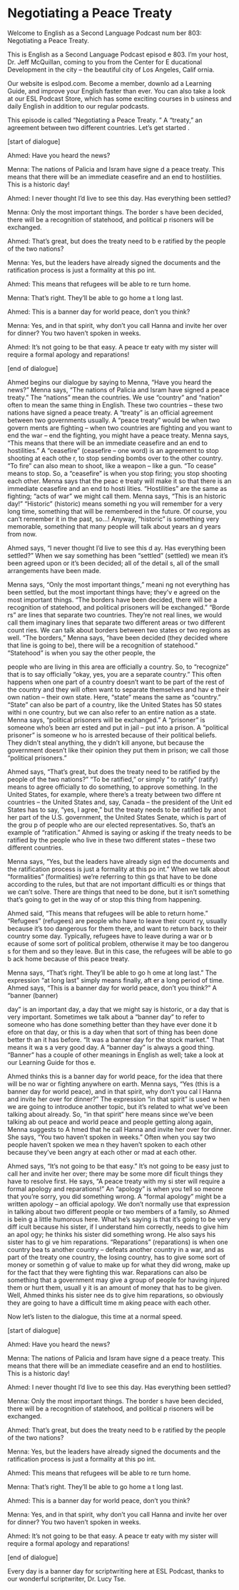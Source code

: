 # Negotiating a Peace Treaty

Welcome to English as a Second Language Podcast num ber 803: Negotiating a Peace Treaty.

This is English as a Second Language Podcast episod e 803.  I’m your host, Dr. Jeff McQuillan, coming to you from the Center for E ducational Development in the city – the beautiful city of Los Angeles, Calif ornia.

Our website is eslpod.com.  Become a member, downlo ad a Learning Guide, and improve your English faster than ever.  You can  also take a look at our ESL Podcast Store, which has some exciting courses in b usiness and daily English in addition to our regular podcasts.

This episode is called “Negotiating a Peace Treaty. ”  A “treaty,” an agreement between two different countries.  Let’s get started .

[start of dialogue]

Ahmed:  Have you heard the news?

Menna:  The nations of Palicia and Isram have signe d a peace treaty.  This means that there will be an immediate ceasefire and  an end to hostilities.  This is a historic day!

Ahmed:  I never thought I’d live to see this day.  Has everything been settled?

Menna:  Only the most important things.  The border s have been decided, there will be a recognition of statehood, and political p risoners will be exchanged.

Ahmed:  That’s great, but does the treaty need to b e ratified by the people of the two nations?

Menna:  Yes, but the leaders have already signed the documents and the ratification process is just a formality at this po int.

Ahmed:  This means that refugees will be able to re turn home.

Menna:  That’s right.  They’ll be able to go home a t long last.

Ahmed:  This is a banner day for world peace, don’t  you think?

Menna:  Yes, and in that spirit, why don’t you call  Hanna and invite her over for dinner?  You two haven’t spoken in weeks.

Ahmed:  It’s not going to be that easy.  A peace tr eaty with my sister will require a formal apology and reparations!

[end of dialogue]

Ahmed begins our dialogue by saying to Menna, “Have  you heard the news?” Menna says, “The nations of Palicia and Isram have signed a peace treaty.”  The “nations” mean the countries.  We use “country” and  “nation” often to mean the same thing in English.  These two countries – these  two nations have signed a peace treaty.  A “treaty” is an official agreement between two governments usually.  A “peace treaty” would be when two govern ments are fighting – when two countries are fighting and you want to end the war – end the fighting, you might have a peace treaty.  Menna says, “This means  that there will be an immediate ceasefire and an end to hostilities.”  A “ceasefire” (ceasefire – one word) is an agreement to stop shooting at each othe r, to stop sending bombs over to the other country.  “To fire” can also mean  to shoot, like a weapon – like a gun.  “To cease” means to stop.  So, a “ceasefire” is when you stop firing; you stop shooting each other.  Menna says that the peac e treaty will make it so that there is an immediate ceasefire and an end to hosti lities.  “Hostilities” are the same as fighting; “acts of war” we might call them.   Menna says, “This is an historic day!”  “Historic” (historic) means somethi ng you will remember for a very long time, something that will be remembered in the  future.  Of course, you can’t remember it in the past, so…!  Anyway, “historic” is something very memorable, something that many people will talk about years an d years from now.

Ahmed says, “I never thought I’d live to see this d ay.  Has everything been settled?”  When we say something has been “settled”  (settled) we mean it’s been agreed upon or it’s been decided; all of the detail s, all of the small arrangements have been made.

Menna says, “Only the most important things,” meani ng not everything has been settled, but the most important things have; they’v e agreed on the most important things.  “The borders have been decided, there will  be a recognition of statehood, and political prisoners will be exchanged.”  “Borde rs” are lines that separate two countries.  They’re not real lines, we would call them imaginary lines that separate two different areas or two different count ries.  We can talk about borders between two states or two regions as well.  “The borders,” Menna says, “have been decided (they decided where that line is  going to be), there will be a recognition of statehood.”  “Statehood” is when you  say the other people, the

people who are living in this area are officially a  country.  So, to “recognize” that is to say officially “okay, yes, you are a separate  country.”  This often happens when one part of a country doesn’t want to be part of the rest of the country and they will often want to separate themselves and hav e their own nation – their own state.  Here, “state” means the same as “country.”  “State” can also be part of a country, like the United States has 50 states withi n one country, but we can also refer to an entire nation as a state.  Menna says, “political prisoners will be exchanged.”  A “prisoner” is someone who’s been arr ested and put in jail – put into a prison.  A “political prisoner” is someone w ho is arrested because of their political beliefs.  They didn’t steal anything, the y didn’t kill anyone, but because the government doesn’t like their opinion they put them in prison; we call those “political prisoners.”

Ahmed says, “That’s great, but does the treaty need  to be ratified by the people of the two nations?”  “To be ratified,” or simply “ to ratify” (ratify) means to agree officially to do something, to approve something.  In the United States, for example, where there’s a treaty between two differe nt countries – the United States and, say, Canada – the president of the Unit ed States has to say, “yes, I agree,” but the treaty needs to be ratified by anot her part of the U.S. government, the United States Senate, which is part of the grou p of people who are our elected representatives.  So, that’s an example of “ratification.”  Ahmed is saying or asking if the treaty needs to be ratified by the  people who live in these two different states – these two different countries.

Menna says, “Yes, but the leaders have already sign ed the documents and the ratification process is just a formality at this po int.”  When we talk about “formalities” (formalities) we’re referring to thin gs that have to be done according to the rules, but that are not important difficulti es or things that we can’t solve. There are things that need to be done, but it isn’t  something that’s going to get in the way of or stop this thing from happening.

Ahmed said, “This means that refugees will be able to return home.”  “Refugees” (refugees) are people who have to leave their count ry, usually because it’s too dangerous for them there, and want to return back to their country some day. Typically, refugees have to leave during a war or b ecause of some sort of political problem, otherwise it may be too dangerou s for them and so they leave. But in this case, the refugees will be able to go b ack home because of this peace treaty.

Menna says, “That’s right.  They’ll be able to go h ome at long last.”  The expression “at long last” simply means finally, aft er a long period of time.  Ahmed says, “This is a banner day for world peace, don’t you think?”  A “banner (banner)

day” is an important day, a day that we might say is historic, or a day that is very important.  Sometimes we talk about a “banner day” to refer to someone who has done something better than they have ever done it b efore on that day, or this is a day when that sort of thing has been done better th an it has before.  “It was a banner day for the stock market.”  That means it wa s a very good day.  A “banner day” is always a good thing.  “Banner” has a couple  of other meanings in English as well; take a look at our Learning Guide for thos e.

Ahmed thinks this is a banner day for world peace, for the idea that there will be no war or fighting anywhere on earth.  Menna says, “Yes (this is a banner day for world peace), and in that spirit, why don’t you cal l Hanna and invite her over for dinner?”  The expression “in that spirit” is used w hen we are going to introduce another topic, but it’s related to what we’ve been talking about already.  So, “in that spirit” here means since we’ve been talking ab out peace and world peace and people getting along again, Menna suggests to A hmed that he call Hanna and invite her over for dinner.  She says, “You two  haven’t spoken in weeks.” Often when you say two people haven’t spoken we mea n they haven’t spoken to each other because they’ve been angry at each other  or mad at each other.

Ahmed says, “It’s not going to be that easy.”  It’s  not going to be easy just to call her and invite her over; there may be some more dif ficult things they have to resolve first.  He says, “A peace treaty with my si ster will require a formal apology and reparations!”  An “apology” is when you tell so meone that you’re sorry, you did something wrong.  A “formal apology” might be a  written apology – an official apology.  We don’t normally use that expression in talking about two different people or two members of a family, so Ahmed is bein g a little humorous here. What he’s saying is that it’s going to be very diff icult because his sister, if I understand him correctly, needs to give him an apol ogy; he thinks his sister did something wrong.  He also says his sister has to gi ve him reparations. “Reparations” (reparations) is when one country bea ts another country – defeats another country in a war, and as part of the treaty  one country, the losing country, has to give some sort of money or somethin g of value to make up for what they did wrong, make up for the fact that they  were fighting this war. Reparations can also be something that a government  may give a group of people for having injured them or hurt them, usuall y it is an amount of money that has to be given.  Well, Ahmed thinks his sister nee ds to give him reparations, so obviously they are going to have a difficult time m aking peace with each other.

Now let’s listen to the dialogue, this time at a normal speed.

[start of dialogue]

Ahmed:  Have you heard the news?

Menna:  The nations of Palicia and Isram have signe d a peace treaty.  This means that there will be an immediate ceasefire and  an end to hostilities.  This is a historic day!

Ahmed:  I never thought I’d live to see this day.  Has everything been settled?

Menna:  Only the most important things.  The border s have been decided, there will be a recognition of statehood, and political p risoners will be exchanged.

Ahmed:  That’s great, but does the treaty need to b e ratified by the people of the two nations?

Menna:  Yes, but the leaders have already signed the documents and the ratification process is just a formality at this po int.

Ahmed:  This means that refugees will be able to re turn home.

Menna:  That’s right.  They’ll be able to go home a t long last.

Ahmed:  This is a banner day for world peace, don’t  you think?

Menna:  Yes, and in that spirit, why don’t you call  Hanna and invite her over for dinner?  You two haven’t spoken in weeks.

Ahmed:  It’s not going to be that easy.  A peace tr eaty with my sister will require a formal apology and reparations!

[end of dialogue]

Every day is a banner day for scriptwriting here at  ESL Podcast, thanks to our wonderful scriptwriter, Dr. Lucy Tse.





